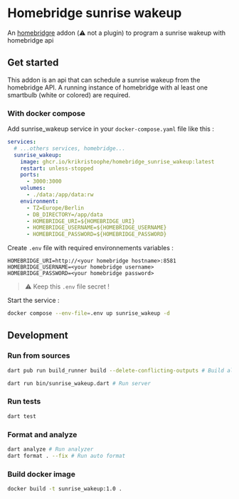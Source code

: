 # Homebridge sunrise wakeup

An [homebridgre](https://homebridge.io) addon (⚠️ not a plugin) to program a sunrise wakeup with homebridge api

## Get started

This addon is an api that can schedule a sunrise wakeup from the homebridge API. A running instance of homebridge with al least one smartbulb (white or colored) are required.

### With docker compose

Add sunrise_wakeup service in your `docker-compose.yaml` file like this :

```yaml
services:
  # ...others services, homebridge...
  sunrise_wakeup:
    image: ghcr.io/krikristoophe/homebridge_sunrise_wakeup:latest
    restart: unless-stopped
    ports:
      - 3000:3000
    volumes:
      - ./data:/app/data:rw
    environment:
      - TZ=Europe/Berlin
      - DB_DIRECTORY=/app/data
      - HOMEBRIDGE_URI=${HOMEBRIDGE_URI}
      - HOMEBRIDGE_USERNAME=${HOMEBRIDGE_USERNAME}
      - HOMEBRIDGE_PASSWORD=${HOMEBRIDGE_PASSWORD}
```

Create `.env` file with required environnements variables :

```env
HOMEBRIDGE_URI=http://<your homebridge hostname>:8581
HOMEBRIDGE_USERNAME=<your homebridge username>
HOMEBRIDGE_PASSWORD=<your homebridge password>
```

> ⚠️ Keep this `.env` file secret !

Start the service :

```sh
docker compose --env-file=.env up sunrise_wakeup -d
```


## Development

### Run from sources

```sh
dart pub run build_runner build --delete-conflicting-outputs # Build all sources

dart run bin/sunrise_wakeup.dart # Run server
```

### Run tests

```sh
dart test
```

### Format and analyze

```sh
dart analyze # Run analyzer
dart format . --fix # Run auto format
```

### Build docker image

```sh
docker build -t sunrise_wakeup:1.0 .
``````
